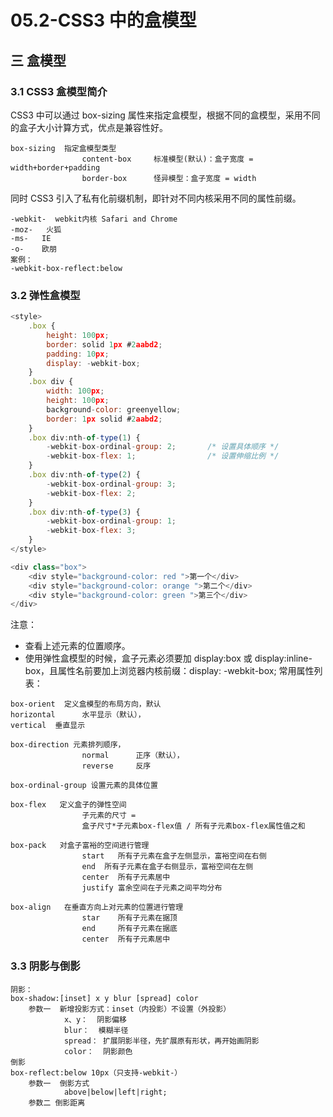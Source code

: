 # 05.2-CSS3 中的盒模型

## 三 盒模型

### 3.1 CSS3 盒模型简介

CSS3 中可以通过 box-sizing 属性来指定盒模型，根据不同的盒模型，采用不同的盒子大小计算方式，优点是兼容性好。

```
box-sizing  指定盒模型类型
                content-box     标准模型(默认)：盒子宽度 = width+border+padding
                border-box      怪异模型：盒子宽度 = width
```

同时 CSS3 引入了私有化前缀机制，即针对不同内核采用不同的属性前缀。

```
-webkit-  webkit内核 Safari and Chrome
-moz-   火狐
-ms-   IE
-o-    欧朋
案例：
-webkit-box-reflect:below
```

### 3.2 弹性盒模型

```js
<style>
    .box {
        height: 100px;
        border: solid 1px #2aabd2;
        padding: 10px;
        display: -webkit-box;
    }
    .box div {
        width: 100px;
        height: 100px;
        background-color: greenyellow;
        border: 1px solid #2aabd2;
    }
    .box div:nth-of-type(1) {
        -webkit-box-ordinal-group: 2;       /* 设置具体顺序 */
        -webkit-box-flex: 1;                /* 设置伸缩比例 */
    }
    .box div:nth-of-type(2) {
        -webkit-box-ordinal-group: 3;
        -webkit-box-flex: 2;
    }
    .box div:nth-of-type(3) {
        -webkit-box-ordinal-group: 1;
        -webkit-box-flex: 3;
    }
</style>

<div class="box">
    <div style="background-color: red ">第一个</div>
    <div style="background-color: orange ">第二个</div>
    <div style="background-color: green ">第三个</div>
</div>
```

注意：

- 查看上述元素的位置顺序。
- 使用弹性盒模型的时候，盒子元素必须要加 display:box 或 display:inline-box，且属性名前要加上浏览器内核前缀：display: -webkit-box;
  常用属性列表：

```
box-orient  定义盒模型的布局方向，默认
horizontal      水平显示（默认），
vertical  垂直显示

box-direction 元素排列顺序，
                normal      正序（默认），
                reverse     反序

box-ordinal-group 设置元素的具体位置

box-flex   定义盒子的弹性空间
                子元素的尺寸 =
                盒子尺寸*子元素box-flex值 / 所有子元素box-flex属性值之和

box-pack   对盒子富裕的空间进行管理
                start   所有子元素在盒子左侧显示，富裕空间在右侧
                end  所有子元素在盒子右侧显示，富裕空间在左侧
                center  所有子元素居中
                justify 富余空间在子元素之间平均分布

box-align   在垂直方向上对元素的位置进行管理
                star    所有子元素在据顶
                end     所有子元素在据底
                center  所有子元素居中
```

### 3.3 阴影与倒影

```
阴影：
box-shadow:[inset] x y blur [spread] color
    参数一  新增投影方式：inset（内投影）不设置（外投影）
            x、y：  阴影偏移
            blur：  模糊半径
            spread： 扩展阴影半径，先扩展原有形状，再开始画阴影
            color：  阴影颜色
倒影
box-reflect:below 10px（只支持-webkit-）
    参数一  倒影方式
            above|below|left|right;
    参数二 倒影距离
```
